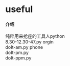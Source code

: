 # useful

#### 介绍
纯粹用来抢座的工具人python
<br>8.30-12.30-47.py orgin
<br>doIt-am.py phone
<br>doIt-pm.py 
<br>doIt-ppm.py